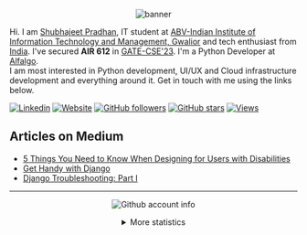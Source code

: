 <p align="center">
    <img align="center" alt="banner" src="https://cdn.dribbble.com/userupload/6979724/file/original-d987dcf4024c829a79d6ede3fa8b9d92.png?compress=1&resize=1200x675" />
</p>
    
Hi. I am [Shubhajeet Pradhan](https://shubhajeetpradhan.netlify.app), IT student at [ABV-Indian Institute of Information Technology and Management, Gwalior]([https://www.tuni.fi/en](https://www.iiitm.ac.in/index.php/en/)) and tech enthusiast from
[India](https://en.wikipedia.org/wiki/India). I've secured **AIR 612** in [GATE-CSE'23](https://gate.iitk.ac.in). I'm a Python Developer at [Alfalgo](https://main.d1kndt2f1p1c10.amplifyapp.com). <br/>I am most interested in Python development, UI/UX and Cloud infrastructure development and everything around it. Get in touch with me using the links below.

[![Linkedin](https://img.shields.io/badge/LinkedIn-0077B5?style=for-the-badge&logo=linkedin&logoColor=white&style=flat&color=225fb2)](https://www.linkedin.com/in/shubhajeet-pradhan-b7747a156/)
[![Website](https://img.shields.io/badge/Shubhajeet%20Pradhan-green?style=flat&colorA=225fb2&colorB=225fb2&logo=google%20chrome&logoColor=white)](https://shubhajeetpradhan.netlify.app/)
[![GitHub followers](https://img.shields.io/github/followers/shubhajeet1207?style=flat&colorA=225fb2&colorB=225fb2&label=Follow)](https://github.com/shubhajeet1207)
[![GitHub stars](https://img.shields.io/github/stars/shubhajeet1207?style=flat&colorA=225fb2&colorB=225fb2)](https://github.com/shubhajeet1207)
[![Views](https://komarev.com/ghpvc/?username=shubhajeet1207&color=225fb2)]([https://www.kassq.dev/](https://shubhajeetpradhan.netlify.app))

## <a href="https://medium.com/@spymonk"></a> Articles on Medium

<!-- BLOG-POST-LIST:START -->
- [5 Things You Need to Know When Designing for Users with Disabilities](https://medium.com/@spymonk/5-things-you-need-to-know-when-designing-for-users-with-disabilities-b667d7dcdfe3)
- [Get Handy with Django](https://medium.com/tech-iiitg/get-handy-with-django-9e6a7e3e3a71)
- [Django Troubleshooting: Part I](https://medium.com/@spymonk/django-troubleshooting-part-i-4d0a2c366270)

<!-- BLOG-POST-LIST:END -->
    
<hr>

<div align="center">
  
![Github account info](https://metrics.lecoq.io/shubhajeet1207?template=classic&config.timezone=India)

<details><summary>More statistics</summary>

![Github statistics](https://github-readme-stats.vercel.app/api?username=shubhajeet1207&show_icons=true)

![Used languages](https://github-readme-stats.vercel.app/api/top-langs/?username=shubhajeet1207&layout=compact)

</details>
</div>
